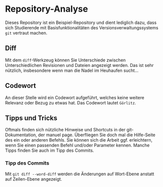 # Repository-Analyse
Dieses Repository ist ein Beispiel-Repository und dient lediglich dazu, dass sich Studierende mit Basisfunktionalitäten des Versionsverwaltungssystems `git` vertraut machen.

## Diff
Mit dem `diff`-Werkzeug können Sie Unterschiede zwischen Unterschiedlichen Revisionen und Dateien angezeigt werden. Das ist sehr nützlich, insbesondere wenn man die Nadel im Heuhaufen sucht...

## Codewort
An dieser Stelle wird ein Codewort aufgeführt, welches keine weitere Relevanz oder Bezug zu etwas hat. Das Codewort lautet `Görlitz`.

## Tipps und Tricks
Oftmals finden sich nützliche Hinweise und Shortcuts in der git-Dokumentation, der manuel page.
Überfliegen Sie doch mal die Hilfe-Seite des ein oder anderen Befehls. Sie können sich die Arbeit ggf. erleichtern, wenn Sie einen passenden Befehl und/oder Parameter kennen. Manche Tipps finden Sie auch im Tipp des Commits.

### Tipp des Commits
Mit `git diff --word-diff` werden die Änderungen auf Wort-Ebene anstatt auf Zeilen-Ebene angezeigt.